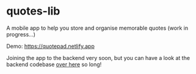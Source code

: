 # quotes-lib
A mobile app to help you store and organise memorable quotes (work in progress...)

Demo: https://quotepad.netlify.app

Joining the app to the backend very soon, but you can have a look at the backend codebase [over here](https://github.com/stahfacedquail/quotepad-server) so long!
